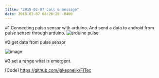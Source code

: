 ```yaml
---
title: "2018-02-07 Call & message"
date: 2018-02-07 08:26:28 -0400
---
```


#1
Connecting pulse sensor with arduino.
And send a data to android from pulse sensor through arduino. 
![arduino pulse](https://user-images.githubusercontent.com/34241840/52433357-e8e3ef80-2ada-11e9-91ee-215182095714.png)


#2
get data from pulse sensor

![image](https://user-images.githubusercontent.com/34241840/52434108-986d9180-2adc-11e9-9e4c-a5c95fdeb7c8.png)

#3
set a range what is emergent. 


[Code]
https://github.com/jakeoneijk/FiTec
